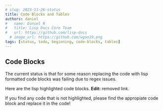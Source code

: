 ```yaml
---
# slug: 2023-11-26-status
title: Code Blocks and Tables
authors: daniel
#   name: Daniel N
#   title: Lisp Docs Core Team
#   url: https://github.com/lisp-docs
  # image_url: https://github.com/wgao19.png
tags: [status, todo, beginning, code-blocks, tables]
---
```


## Code Blocks

The current status is that for some reason replacing the code with lisp formatted code blocks was failing due to regex issues. 

Here are the lisp highlighted code blocks. **Edit:** removed link.

If you find any code that is not highlighted, please find the appropiate code block and replace it in the code!
